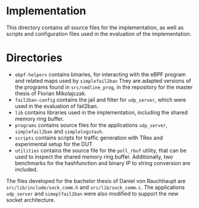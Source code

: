 # Implementation
This directory contains all source files for the implementation, as well as 
scripts and configuration files used in the evaluation of the implementation.


# Directories
- `ebpf-helpers` contains binaries, for interacting with the eBPF program and related maps used by `simplefail2ban`
They are adapted versions of the programs found in `src/cmdline_prog`, in the repository for the master thesis of Florian Mikolajczak.
- `fail2ban-config` contains the jail and filter for `udp_server`, which were used in the evaluation of fail2ban.
- `lib` contains libraries used in the implementation, including the shared memory ring buffer.
- `programs` contains source files for the applications `udp_server`, `simplefail2ban` and `simplelogstash`.
- `scripts` contains scripts for traffic generation with TRex and experimental setup for the DUT
- `utilities` contains the source file for the `poll_rbuf` utility, that can be used to inspect the shared memory ring buffer.
Additionally, two benchmarks for the hashfunction and binary IP to string conversion are included.

The files developed for the bachelor thesis of Daniel von Rauchhaupt are `src/lib/include/sock_comm.h` and `src/lib/sock_comm.c`.
The applications `udp_server` and `simeplfail2ban` were also modified to support the new socket architecture.